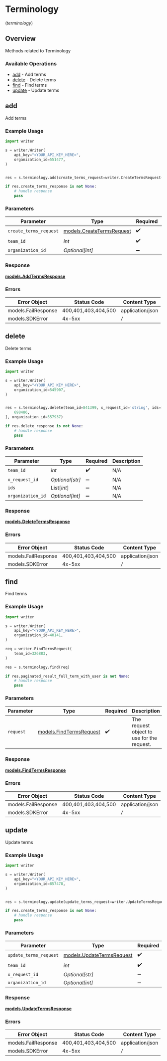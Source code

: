 # Terminology
(*terminology*)

## Overview

Methods related to Terminology

### Available Operations

* [add](#add) - Add terms
* [delete](#delete) - Delete terms
* [find](#find) - Find terms
* [update](#update) - Update terms

## add

Add terms

### Example Usage

```python
import writer

s = writer.Writer(
    api_key="<YOUR_API_KEY_HERE>",
    organization_id=551477,
)


res = s.terminology.add(create_terms_request=writer.CreateTermsRequest(), team_id=823436, organization_id=554561)

if res.create_terms_response is not None:
    # handle response
    pass
```

### Parameters

| Parameter                                                       | Type                                                            | Required                                                        | Description                                                     |
| --------------------------------------------------------------- | --------------------------------------------------------------- | --------------------------------------------------------------- | --------------------------------------------------------------- |
| `create_terms_request`                                          | [models.CreateTermsRequest](../../models/createtermsrequest.md) | :heavy_check_mark:                                              | N/A                                                             |
| `team_id`                                                       | *int*                                                           | :heavy_check_mark:                                              | N/A                                                             |
| `organization_id`                                               | *Optional[int]*                                                 | :heavy_minus_sign:                                              | N/A                                                             |


### Response

**[models.AddTermsResponse](../../models/addtermsresponse.md)**
### Errors

| Error Object        | Status Code         | Content Type        |
| ------------------- | ------------------- | ------------------- |
| models.FailResponse | 400,401,403,404,500 | application/json    |
| models.SDKError     | 4x-5xx              | */*                 |

## delete

Delete terms

### Example Usage

```python
import writer

s = writer.Writer(
    api_key="<YOUR_API_KEY_HERE>",
    organization_id=545907,
)


res = s.terminology.delete(team_id=841399, x_request_id='string', ids=[
    698486,
], organization_id=557937)

if res.delete_response is not None:
    # handle response
    pass
```

### Parameters

| Parameter          | Type               | Required           | Description        |
| ------------------ | ------------------ | ------------------ | ------------------ |
| `team_id`          | *int*              | :heavy_check_mark: | N/A                |
| `x_request_id`     | *Optional[str]*    | :heavy_minus_sign: | N/A                |
| `ids`              | List[*int*]        | :heavy_minus_sign: | N/A                |
| `organization_id`  | *Optional[int]*    | :heavy_minus_sign: | N/A                |


### Response

**[models.DeleteTermsResponse](../../models/deletetermsresponse.md)**
### Errors

| Error Object        | Status Code         | Content Type        |
| ------------------- | ------------------- | ------------------- |
| models.FailResponse | 400,401,403,404,500 | application/json    |
| models.SDKError     | 4x-5xx              | */*                 |

## find

Find terms

### Example Usage

```python
import writer

s = writer.Writer(
    api_key="<YOUR_API_KEY_HERE>",
    organization_id=40141,
)

req = writer.FindTermsRequest(
    team_id=326883,
)

res = s.terminology.find(req)

if res.paginated_result_full_term_with_user is not None:
    # handle response
    pass
```

### Parameters

| Parameter                                                   | Type                                                        | Required                                                    | Description                                                 |
| ----------------------------------------------------------- | ----------------------------------------------------------- | ----------------------------------------------------------- | ----------------------------------------------------------- |
| `request`                                                   | [models.FindTermsRequest](../../models/findtermsrequest.md) | :heavy_check_mark:                                          | The request object to use for the request.                  |


### Response

**[models.FindTermsResponse](../../models/findtermsresponse.md)**
### Errors

| Error Object        | Status Code         | Content Type        |
| ------------------- | ------------------- | ------------------- |
| models.FailResponse | 400,401,403,404,500 | application/json    |
| models.SDKError     | 4x-5xx              | */*                 |

## update

Update terms

### Example Usage

```python
import writer

s = writer.Writer(
    api_key="<YOUR_API_KEY_HERE>",
    organization_id=857478,
)


res = s.terminology.update(update_terms_request=writer.UpdateTermsRequest(), team_id=24555, x_request_id='string', organization_id=597129)

if res.create_terms_response is not None:
    # handle response
    pass
```

### Parameters

| Parameter                                                       | Type                                                            | Required                                                        | Description                                                     |
| --------------------------------------------------------------- | --------------------------------------------------------------- | --------------------------------------------------------------- | --------------------------------------------------------------- |
| `update_terms_request`                                          | [models.UpdateTermsRequest](../../models/updatetermsrequest.md) | :heavy_check_mark:                                              | N/A                                                             |
| `team_id`                                                       | *int*                                                           | :heavy_check_mark:                                              | N/A                                                             |
| `x_request_id`                                                  | *Optional[str]*                                                 | :heavy_minus_sign:                                              | N/A                                                             |
| `organization_id`                                               | *Optional[int]*                                                 | :heavy_minus_sign:                                              | N/A                                                             |


### Response

**[models.UpdateTermsResponse](../../models/updatetermsresponse.md)**
### Errors

| Error Object        | Status Code         | Content Type        |
| ------------------- | ------------------- | ------------------- |
| models.FailResponse | 400,401,403,404,500 | application/json    |
| models.SDKError     | 4x-5xx              | */*                 |
